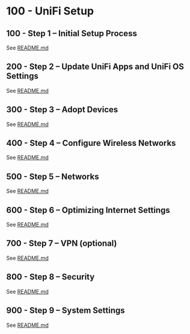# 100 - UniFi Setup

## 100 - Step 1 – Initial Setup Process

See [README.md](./100/README.md)

## 200 - Step 2 – Update UniFi Apps and UniFi OS Settings

See [README.md](./200/README.md)

## 300 - Step 3 – Adopt Devices

See [README.md](./300/README.md)

## 400 - Step 4 – Configure Wireless Networks

See [README.md](./400/README.md)

## 500 - Step 5 – Networks

See [README.md](./500/README.md)

## 600 - Step 6 – Optimizing Internet Settings

See [README.md](./600/README.md)

## 700 - Step 7 – VPN (optional)

See [README.md](./700/README.md)

## 800 - Step 8 – Security

See [README.md](./800/README.md)

## 900 - Step 9 – System Settings

See [README.md](./900/README.md)
